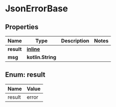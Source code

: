 
# JsonErrorBase

## Properties
Name | Type | Description | Notes
------------ | ------------- | ------------- | -------------
**result** | [**inline**](#ResultEnum) |  | 
**msg** | **kotlin.String** |  | 


<a name="ResultEnum"></a>
## Enum: result
Name | Value
---- | -----
result | error



